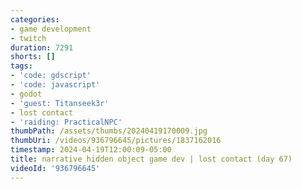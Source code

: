 ```yaml
---
categories:
- game development
- twitch
duration: 7291
shorts: []
tags:
- 'code: gdscript'
- 'code: javascript'
- godot
- 'guest: Titanseek3r'
- lost contact
- 'raiding: PracticalNPC'
thumbPath: /assets/thumbs/20240419170009.jpg
thumbUri: /videos/936796645/pictures/1837162016
timestamp: 2024-04-19T12:00:09-05:00
title: narrative hidden object game dev | lost contact (day 67)
videoId: '936796645'
---
```

